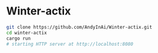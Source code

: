 # Winter-actix

```sh
git clone https://github.com/AndyInAi/Winter-actix.git
cd winter-actix
cargo run
# starting HTTP server at http://localhost:8080
```


